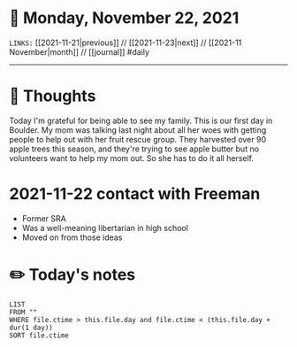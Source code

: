 # 📅 Monday, November 22, 2021
`LINKS:` [[2021-11-21|previous]] // [[2021-11-23|next]] // [[2021-11 November|month]] // [[journal]] 
#daily

---
# 💭 Thoughts
Today I'm grateful for being able to see my family. This is our first day in Boulder. My mom was talking last night about all her woes with getting people to help out with her fruit rescue group. They harvested over 90 apple trees this season, and they're trying to see apple butter but no volunteers want to help my mom out. So she has to do it all herself. 

# 2021-11-22 contact with Freeman
- Former SRA
- Was a well-meaning libertarian in high school
- Moved on from those ideas

# ✏️ Today's notes
```dataview
LIST 
FROM ""
WHERE file.ctime > this.file.day and file.ctime < (this.file.day + dur(1 day))
SORT file.ctime
```
